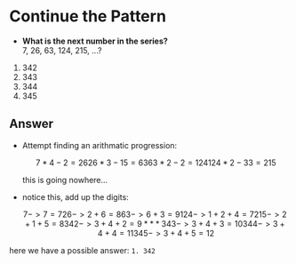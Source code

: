 # Continue the Pattern

* **What is the next number in the series?**  
  7, 26, 63, 124, 215, ...?

1. 342
2. 343
3. 344
4. 345

## Answer

* Attempt finding an arithmatic progression:
  
  ```math
    7 * 4 -  2 = 26
   26 * 3 - 15 = 63
   63 * 2 -  2 = 124
  124 * 2 - 33 = 215 
  ```

  this is going nowhere...

* notice this, add up the digits:
  
  ```math
    7 -> 7         =  7
   26 -> 2 + 6     =  8
   63 -> 6 + 3     =  9
  124 -> 1 + 2 + 4 =  7
  215 -> 2 + 1 + 5 =  8

  342 -> 3 + 4 + 2 =  9 ***
  343 -> 3 + 4 + 3 = 10
  344 -> 3 + 4 + 4 = 11
  345 -> 3 + 4 + 5 = 12
  ```

here we have a possible answer: `1. 342`
